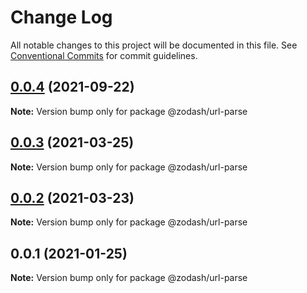 # Change Log

All notable changes to this project will be documented in this file.
See [Conventional Commits](https://conventionalcommits.org) for commit guidelines.

## [0.0.4](https://github.com/zcorky/zodash/compare/@zodash/url-parse@0.0.3...@zodash/url-parse@0.0.4) (2021-09-22)

**Note:** Version bump only for package @zodash/url-parse





## [0.0.3](https://github.com/zcorky/zodash/compare/@zodash/url-parse@0.0.2...@zodash/url-parse@0.0.3) (2021-03-25)

**Note:** Version bump only for package @zodash/url-parse





## [0.0.2](https://github.com/zcorky/zodash/compare/@zodash/url-parse@0.0.1...@zodash/url-parse@0.0.2) (2021-03-23)

**Note:** Version bump only for package @zodash/url-parse





## 0.0.1 (2021-01-25)

**Note:** Version bump only for package @zodash/url-parse
